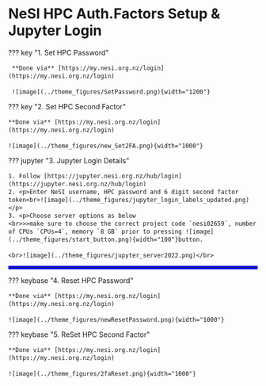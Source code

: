 # NeSI HPC Auth.Factors Setup & Jupyter Login


??? key "1. Set HPC Password"

     **Done via** [https://my.nesi.org.nz/login](https://my.nesi.org.nz/login)
     
     ![image](../theme_figures/SetPassword.png){width="1200"}

??? key "2. Set HPC Second Factor"  

    **Done via** [https://my.nesi.org.nz/login](https://my.nesi.org.nz/login)

    ![image](../theme_figures/new_Set2FA.png){width="1000"}

??? jupyter "3. Jupyter Login Details"

    1. Follow [https://jupyter.nesi.org.nz/hub/login](https://jupyter.nesi.org.nz/hub/login)
    2. <p>Enter NeSI username, HPC password and 6 digit second factor token<br>![image](../theme_figures/jupyter_login_labels_updated.png)</p>
    3. <p>Choose server options as below
    <br>>>make sure to choose the correct project code `nesi02659`, number of CPUs `CPUs=4`, memory `8 GB` prior to pressing ![image](../theme_figures/start_button.png){width="100"}button.
    
    <br>![image](../theme_figures/jupyter_server2022.png)</br>


<hr style="border:3px solid blue">

??? keybase "4. Reset HPC Password"

    **Done via** [https://my.nesi.org.nz/login](https://my.nesi.org.nz/login)
    
    ![image](../theme_figures/newResetPassword.png){width="1000"}

??? keybase "5. ReSet HPC Second Factor" 

    **Done via** [https://my.nesi.org.nz/login](https://my.nesi.org.nz/login)

    ![image](../theme_figures/2faReset.png){width="1000"}
